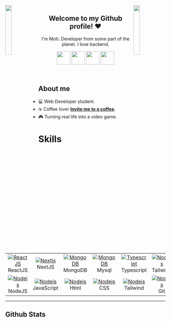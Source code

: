<img align='left' src='https://github.com/motidev/motidev/blob/main/img/maio.gif' width='20%'>  
<img align='right' src='https://github.com/motidev/motidev/blob/main/img/right%20mario.gif' width='20%'>  

<h2 align='center'>Welcome to my Github profile! ♥️</h2> 
<p align='center'>
     I'm Moti. Developer from some part of the planet. I love backend.
</p
<br>

<p align='center'>
    <a href='https://discord.com/users/972840062209376306'><img src='https://github.com/motidev/motidev/blob/main/networks/discord.png' height='42px' /></a>
    <a target='_blank' href='https://github.com/motidev'><img src='https://github.com/motidev/motidev/blob/main/networks/github.png' height='42px' /></a>
    <a href='https://www.twitch.tv/motidev'><img src='https://github.com/motidev/motidev/blob/main/networks/t.png' height='42px' /></a>
    <a href='https://twitter.com/motidev'><img src='https://github.com/motidev/motidev/blob/main/networks/twitter.png' height='42px' /></a>
</p>

<br>
<h2 align='left'>About me</h2>

- 💻 Web Developer student.
- ☕ Coffee lover [**Invite me to a coffee**](https://motidev.com/coffe).
- 🎮 Turning real life into a video game.

# Skills
<table>
  <tr>
    <td align="center" width="100">
      <a href="https://es.react.dev/">
        <img src="https://skillicons.dev/icons?i=react" alt="ReactJS" />
      </a>
      <br>ReactJS
    </td>
    <td align="center" width="100">
      <a href="https://nextjs.org/">
        <img src="https://skillicons.dev/icons?i=nextjs" alt="Nextjs" />
      </a>
      <br>NextJS
    </td>
    <td align="center" width="100"> 
      <a href="https://www.mongodb.com/" >
        <img src="https://skillicons.dev/icons?i=mongodb" alt="MongoDB" />
      </a>
      <br>MongoDB
    </td>
    <td align="center" width="100"> 
      <a href="" >
        <img src="https://skillicons.dev/icons?i=mysql" alt="MongoDB" />
      </a>
      <br>Mysql
    </td>
      <td align="center" width="100">
      <a href="https://www.typescriptlang.org/">
        <img src="https://skillicons.dev/icons?i=typescript" alt="Typescript" />
      </a>
      <br>Typescript
    </td>
          <td align="center" width="100">
      <a href="">
        <img src="https://skillicons.dev/icons?i=lua" alt="Nodejs" />
      </a>
      <br>Tailwind
    </td>
         <td align="center" width="100">
      <a href="https://dev.java/learn/">
        <img src="https://skillicons.dev/icons?i=java" alt="Java" />
      </a>
      <br>Java
    </td>
          </tr>
     <tr>
    <td align="center" width="100">
      <a href="https://nodejs.org/en">
        <img src="https://skillicons.dev/icons?i=nodejs" alt="Nodejs" />
      </a>
      <br>NodeJS
    </td>
     <td align="center" width="100">
      <a href="https://developer.mozilla.org/es/docs/Web/JavaScript">
        <img src="https://skillicons.dev/icons?i=js" alt="Nodejs" />
      </a>
      <br>JavaScript
    </td>
       <td align="center" width="100">
      <a href="">
        <img src="https://skillicons.dev/icons?i=html" alt="Nodejs" />
      </a>
      <br>Html
    </td>
     </td>
       <td align="center" width="100">
      <a href="">
        <img src="https://skillicons.dev/icons?i=css" alt="Nodejs" />
      </a>
      <br>CSS
    </td>
       <td align="center" width="100">
      <a href="">
        <img src="https://skillicons.dev/icons?i=tailwindcss" alt="Nodejs" />
      </a>
      <br>Tailwind
    </td>
    <td align="center" width="100">
      <a href="">
        <img src="https://skillicons.dev/icons?i=git" alt="Nodejs" />
      </a>
      <br>Git
    </td>
        <td align="center" width="100">
      <a href="https://www.nginx.com/">
        <img src="https://skillicons.dev/icons?i=nginx" alt="nginx" />
      </a>
      <br>Nginx
    </td>
  </tr>
</table>

---


<h2 align="left">Github Stats</h2>
<p align="left">
    <img src="https://github-readme-stats.vercel.app/api?username=motidev&count_private=true&include_all_commits=true&show_icons=truecount_private=true&layout=compact&theme=dark&hide_border=true&bg_color=1a1c1f&border_radius=10&custom_title=Estad%C3%ADsticas" alt="">
</p>


